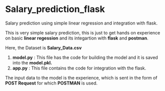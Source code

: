 # Salary_prediction_flask
Salary prediction using simple linear regression and integration with flask.


This is very simple salary prediction, this is just to get hands on experience on basic **linear regession** and its integartion with **flask** and **postman**.

Here, the Dataset is **Salary_Data.csv**

1. **model.py** : This file has the code for building the model and it is saved into the **model.pkl.**
2. **app.py** : This file contains the code for integration with the flask.

The input data to the model is the experience, which is sent in the form of **POST Request** for which **POSTMAN** is used.

<img src="" />



